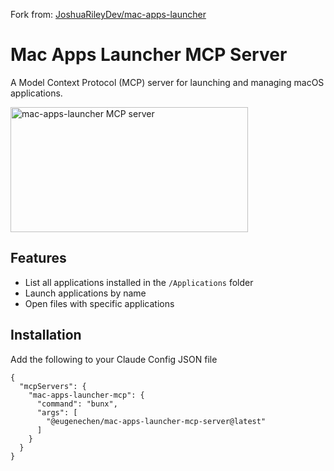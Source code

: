 Fork from: [JoshuaRileyDev/mac-apps-launcher](https://github.com/JoshuaRileyDev/mac-apps-launcher)

# Mac Apps Launcher MCP Server

A Model Context Protocol (MCP) server for launching and managing macOS applications.

<a href="https://glama.ai/mcp/servers/@eugenechen0514/mac-apps-launcher">
  <img width="380" height="200" src="https://glama.ai/mcp/servers/@eugenechen0514/mac-apps-launcher/badge" alt="mac-apps-launcher MCP server" />
</a>

## Features

- List all applications installed in the `/Applications` folder
- Launch applications by name
- Open files with specific applications

## Installation

Add the following to your Claude Config JSON file

```
{
  "mcpServers": {
    "mac-apps-launcher-mcp": {
      "command": "bunx",
      "args": [
        "@eugenechen/mac-apps-launcher-mcp-server@latest"
      ]
    }
  }
}
```
